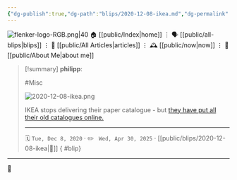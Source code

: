 ```yaml
---
{"dg-publish":true,"dg-path":"blips/2020-12-08-ikea.md","dg-permalink":"2020/12/08/ikea/","permalink":"/2020/12/08/ikea/","title":"philipp @ 2020-12-08","created":"2020-12-08T00:00:00","updated":"2025-04-30T22:27:37"}
---
```



<div class="transclusion internal-embed is-loaded"><div class="markdown-embed">




![flenker-logo-RGB.png|40](/img/user/attachments/flenker-logo-RGB.png)
🏠 [[public/Index\|home]]  ⋮ 🗣️ [[public/all-blips\|blips]] ⋮  📝 [[public/All Articles\|articles]]  ⋮ 🕰️ [[public/now\|now]] ⋮ 🪪 [[public/About Me\|about me]]


</div></div>


> [!summary] **philipp**:
>
> #Misc
>
> ![2020-12-08-ikea.png](/img/user/attachments/2020-12-08-ikea.png)
>
> IKEA stops delivering their paper catalogue - but [they have put all their old catalogues online.](https://ikeamuseum.com/sv/ikea-kataloger/)
> - - -
>
> 🗓️ <code>Tue, Dec 8, 2020</code>  · ✏️ <code> Wed, Apr 30, 2025</code>  · [[public/blips/2020-12-08-ikea\|🔗]]
{ #blip}


- - -

 👾
